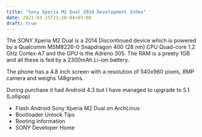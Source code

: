 ```yaml
---
title: "Sony Xperia M2 Dual 2014 Development Index"
date: 2021-03-15T23:28:04+03:00
draft: true
---
```

The SONY Xperia M2 Dual is a 2014 Discontinued device which is powered by a Qualcomm MSM8226-0 
Snapdragon 400 (28 nm) CPU Quad-core 1.2 GHz Cortex-A7 and the GPU is the Adreno 305. The RAM is
a preety 1GB and all these is fed by a 2300mAh Li-ion battery.

The phone has a 4.8 inch screen with a resolution of 540x960 pixels, 8MP camera and weighs 148grams.

During purchase it had Android 4.3 but I have managed to upgrade to 5.1 (Lollipop)

* Flash Android Sony Xperia M2 Dual on ArchLinux
* Bootloader Unlock Tips
* Rooting Information
* SONY Developer Home
